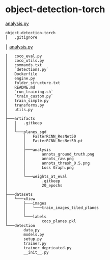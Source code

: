 ﻿# object-detection-torch
[analysis.py](https://github.com/alexdelapaz/object-detection-torch/blob/main/analysis.py)

```
object-detection-torch
│   .gitignore
```
│   [analysis.py](https://github.com/alexdelapaz/object-detection-torch/blob/main/analysis.py)
```
│   coco_eval.py
│   coco_utils.py
│   commands.txt
│   `detections.py`
│   Dockerfile
│   engine.py
│   folder_structure.txt
│   README.md
│   `run_training.sh`
│   `train_custom.py`
│   train_simple.py
│   transforms.py
│   utils.py
│
├───artifacts
│   │   .gitkeep
│   │
│   └───planes_sgd
│       │   FasterRCNN_ResNet50
│       │   FasterRCNN_ResNet50.pt
│       │
│       ├───analysis
│       │       annots_ground_truth.png
│       │       annots_raw.png
│       │       annots_thresh_0.5.png
│       │       Loss Graph.png
│       │
│       └───weights_at_eval
│               .gitkeep
│               20_epochs
│
├───datasets
│   └───xView
│       ├───images
│       │   └───train_images_tiled_planes
│       │
│       └───labels
│               coco_planes.pkl
└───detection
        data.py
        models.py
        setup.py
        trainer.py
        trainer_depricated.py
        __init__.py
```
